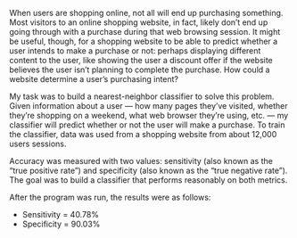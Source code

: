 When users are shopping online, not all will end up purchasing something. Most visitors to an online shopping website, in fact, likely don’t end up going through with a purchase during that web browsing session. It might be useful, though, for a shopping website to be able to predict whether a user intends to make a purchase or not: perhaps displaying different content to the user, like showing the user a discount offer if the website believes the user isn’t planning to complete the purchase. How could a website determine a user’s purchasing intent? 

My task was to build a nearest-neighbor classifier to solve this problem. Given information about a user — how many pages they’ve visited, whether they’re shopping on a weekend, what web browser they’re using, etc. — my classifier will predict whether or not the user will make a purchase. To train the classifier, data was used from a shopping website from about 12,000 users sessions.

Accuracy was measured with two values: sensitivity (also known as the “true positive rate”) and specificity (also known as the “true negative rate”). The goal was to build a classifier that performs reasonably on both metrics.

After the program was run, the results were as follows:

- Sensitivity = 40.78%
- Specificity = 90.03%
